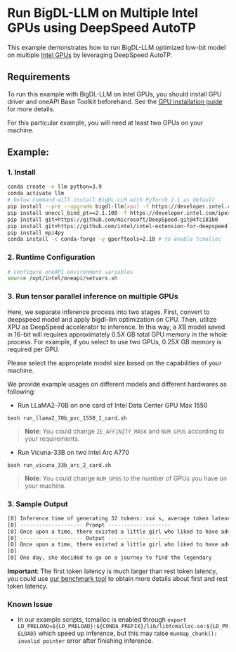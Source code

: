 # Run BigDL-LLM on Multiple Intel GPUs using DeepSpeed AutoTP

This example demonstrates how to run BigDL-LLM optimized low-bit model on multiple [Intel GPUs](../README.md) by leveraging DeepSpeed AutoTP.

## Requirements
To run this example with BigDL-LLM on Intel GPUs, you should install GPU driver and oneAPI Base Toolkit beforehand. See the [GPU installation guide](https://bigdl.readthedocs.io/en/latest/doc/LLM/Overview/install_gpu.html) for more details.

For this particular example, you will need at least two GPUs on your machine.

## Example:

### 1. Install

```bash
conda create -n llm python=3.9
conda activate llm
# below command will install BigDL-LLM with PyTorch 2.1 as default
pip install --pre --upgrade bigdl-llm[xpu] -f https://developer.intel.com/ipex-whl-stable-xpu
pip install oneccl_bind_pt==2.1.100 -f https://developer.intel.com/ipex-whl-stable-xpu
pip install git+https://github.com/microsoft/DeepSpeed.git@4fc181b0
pip install git+https://github.com/intel/intel-extension-for-deepspeed.git@ec33277
pip install mpi4py
conda install -c conda-forge -y gperftools=2.10 # to enable tcmalloc
```

### 2. Runtime Configuration
```bash
# Configure oneAPI environment variables
source /opt/intel/oneapi/setvars.sh
```

### 3. Run tensor parallel inference on multiple GPUs
Here, we separate inference process into two stages. First, convert to deepspeed model and apply bigdl-llm optimization on CPU. Then, utilize XPU as DeepSpeed accelerator to inference. In this way, a *X*B model saved in 16-bit will requires approximately 0.5*X* GB total GPU memory in the whole process. For example, if you select to use two GPUs, 0.25*X* GB memory is required per GPU.

Please select the appropriate model size based on the capabilities of your machine.

We provide example usages on different models and different hardwares as following:

- Run LLaMA2-70B on one card of Intel Data Center GPU Max 1550

```
bash run_llama2_70b_pvc_1550_1_card.sh
```

> **Note**: You could change `ZE_AFFINITY_MASK` and `NUM_GPUS` according to your requirements.

- Run Vicuna-33B on two Intel Arc A770

```
bash run_vicuna_33b_arc_2_card.sh
```

> **Note**: You could change `NUM_GPUS` to the number of GPUs you have on your machine.

### 3. Sample Output

```bash
[0] Inference time of generating 32 tokens: xxx s, average token latency is xxx ms/token.
[0] -------------------- Prompt --------------------
[0] Once upon a time, there existed a little girl who liked to have adventures. She wanted to go to places and meet new people, and have fun
[0] -------------------- Output --------------------
[0] Once upon a time, there existed a little girl who liked to have adventures. She wanted to go to places and meet new people, and have fun. She was a curious girl, and she loved to learn new things.
[0] 
[0] One day, she decided to go on a journey to find the legendary
```

**Important**: The first token latency is much larger than rest token latency, you could use [our benchmark tool](https://github.com/intel-analytics/BigDL/blob/main/python/llm/dev/benchmark/README.md) to obtain more details about first and rest token latency.

### Known Issue
- In our example scripts, tcmalloc is enabled through `export LD_PRELOAD=${LD_PRELOAD}:${CONDA_PREFIX}/lib/libtcmalloc.so:${LD_PRELOAD}` which speed up inference, but this may raise `munmap_chunk(): invalid pointer` error after finishing inference.

